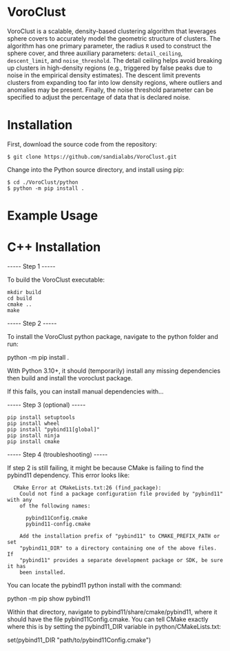 # VoroClust

VoroClust is a scalable, density-based clustering algorithm that leverages sphere covers to accurately model the geometric structure of clusters.  The algorithm has one primary parameter, the radius `R` used to construct the sphere cover, and three auxiliary parameters: `detail_ceiling`, `descent_limit`, and `noise_threshold`.  The detail ceiling helps avoid breaking up clusters in high-density regions (e.g., triggered by false peaks due to noise in the empirical density estimates). The descent limit prevents clusters from expanding too far into low density regions, where outliers and anomalies may be present.  Finally, the noise threshold parameter can be specified to adjust the percentage of data that is declared noise.


# Installation

First, download the source code from the repository:
```console
$ git clone https://github.com/sandialabs/VoroClust.git
```

Change into the Python source directory, and install using pip:
```console
$ cd ./VoroClust/python
$ python -m pip install .
```


# Example Usage




# C++ Installation
----- Step 1 -----

To build the VoroClust executable:

```
mkdir build
cd build
cmake ..
make
```


----- Step 2 ----- 

To install the VoroClust python package, navigate to the python folder and run:

python -m pip install .

With Python 3.10+, it should (temporarily) install any missing dependencies
then build and install the voroclust package.

If this fails, you can install manual dependencies with...

----- Step 3 (optional) -----

```
pip install setuptools
pip install wheel
pip install "pybind11[global]"
pip install ninja
pip install cmake
```


----- Step 4 (troubleshooting) -----

If step 2 is still failing, it might be because CMake is failing to find the pybind11 dependency.
This error looks like:

      CMake Error at CMakeLists.txt:26 (find_package):
        Could not find a package configuration file provided by "pybind11" with any
        of the following names:

          pybind11Config.cmake
          pybind11-config.cmake

        Add the installation prefix of "pybind11" to CMAKE_PREFIX_PATH or set
        "pybind11_DIR" to a directory containing one of the above files.  If
        "pybind11" provides a separate development package or SDK, be sure it has
        been installed.

You can locate the pybind11 python install with the command: 

python -m pip show pybind11

Within that directory, navigate to pybind11/share/cmake/pybind11, where it should have the file pybind11Config.cmake.
You can tell CMake exactly where this is by setting the pybind11_DIR variable in python/CMakeLists.txt:

set(pybind11_DIR "path/to/pybind11Config.cmake")

